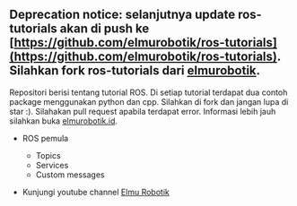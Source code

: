 ## Deprecation notice: selanjutnya update ros-tutorials akan di push ke [https://github.com/elmurobotik/ros-tutorials](https://github.com/elmurobotik/ros-tutorials). Silahkan fork ros-tutorials dari [elmurobotik](https://github.com/elmurobotik/ros-tutorials).

Repositori berisi tentang tutorial ROS. Di setiap tutorial terdapat dua contoh package menggunakan python dan cpp. Silahkan di fork dan jangan lupa di star :). Silahakan pull request apabila terdapat error.
Informasi lebih jauh silahkan buka [elmurobotik.id](https://elmurobotik.id).

* ROS pemula
  * Topics
  * Services
  * Custom messages

* Kunjungi youtube channel [Elmu Robotik](https://www.youtube.com/channel/UCVXyfaXmRAsHZ6cr3sPwk1w)

